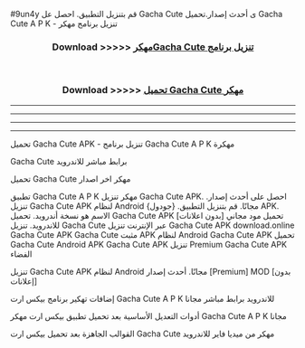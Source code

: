 #9un4y قم بتنزيل التطبيق. احصل عل Gacha Cute  ى أحدث إصدار.تحميل Gacha Cute  A P K - تنزيل برنامج مهكر



<div align="center">
<h3>Download >>>>> <a href="https://ar-sites.web.app/?ar= Gacha Cute ">مهكرGacha Cute  تنزيل برنامج</a></h3><br>

<h3>Download >>>>> <a href="https://ar-sites.web.app/?ar= Gacha Cute ">تحميل Gacha Cute  مهكر</a></h3>
</div>


----------------------------------------------------------

----------------------------------------------------------

----------------------------------------------------------

----------------------------------------------------------


تحميل Gacha Cute  APK - تنزيل برنامج Gacha Cute  A P K مهكرة

Gacha Cute  برابط مباشر للاندرويد

تحميل Gacha Cute  مهكر اخر اصدار

تطبيق Gacha Cute  A P K مهكر
تنزيل Gacha Cute  APK. احصل على أحدث إصدار.
تنزيل Gacha Cute  APK لنظام Android مجانًا.
قم بتنزيل التطبيق. {جودول} APK. الاسم هو نسخة أندرويد.
تحميل Gacha Cute  APK [بدون اعلانات]
تحميل مود مجاني للاندرويد.
تنزيل Gacha Cute  عبر الإنترنت
تنزيل Gacha Cute  APK
download.online Gacha Cute  APK
Gacha Cute  مثبت APK لنظام Android
Gacha Cute  APK
تحميل Gacha Cute  Android APK
Gacha Cute  APK تنزيل Premium
Gacha Cute  APK الفضاء

تنزيل Gacha Cute  APK لنظام Android مجانًا. أحدث إصدار [Premium] MOD [بدون إعلانات]

إضافات تهكير برنامج بيكس ارت Gacha Cute  A P K للاندرويد برابط مباشر مجانا

أدوات التعديل الأساسية بعد تحميل تطبيق بيكس ارت مهكر Gacha Cute  A P K مجانا

القوالب الجاهزة بعد تحميل بيكس ارت Gacha Cute  مهكر من ميديا فاير للاندرويد




